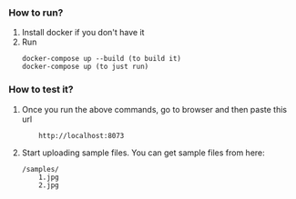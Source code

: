 ### How to run?

1. Install docker if you don't have it
2. Run
	```
	docker-compose up --build (to build it)
    docker-compose up (to just run)
	```
### How to test it?
1. Once you run the above commands, go to browser and then paste this url
	```
		http://localhost:8073
	```
2. Start uploading sample files. You can get sample files from here:
	``` 
    /samples/
		1.jpg
		2.jpg
   
    ```

